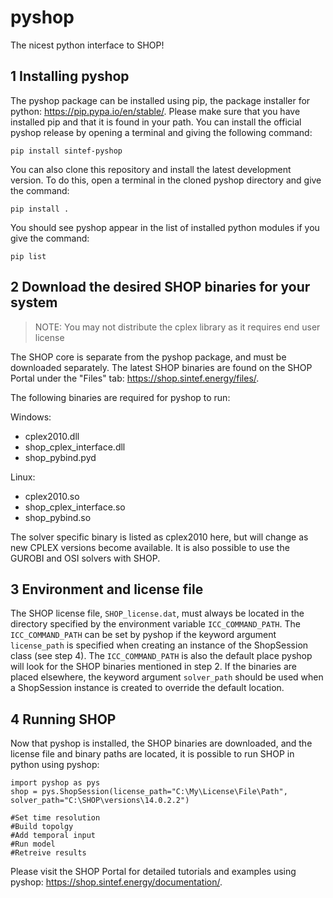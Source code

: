 # pyshop
The nicest python interface to SHOP!

## 1 Installing pyshop
The pyshop package can be installed using pip, the package installer for python: https://pip.pypa.io/en/stable/. Please make sure that you have installed pip and that it is found in your path. You can install the official pyshop release by opening a terminal and giving the following command:

`pip install sintef-pyshop`

You can also clone this repository and install the latest development version. To do this, open a terminal in the cloned pyshop directory and give the command:

`pip install .`

You should see pyshop appear in the list of installed python modules if you give the command:

`pip list`

## 2 Download the desired SHOP binaries for your system 

> NOTE: You may not distribute the cplex library as it requires end user license

The SHOP core is separate from the pyshop package, and must be downloaded separately. The latest SHOP binaries are found on the SHOP Portal under the "Files" tab: https://shop.sintef.energy/files/.

The following binaries are required for pyshop to run:

Windows:
- cplex2010.dll
- shop_cplex_interface.dll
- shop_pybind.pyd

Linux:
- cplex2010.so
- shop_cplex_interface.so
- shop_pybind.so

The solver specific binary is listed as cplex2010 here, but will change as new CPLEX versions become available. It is also possible to use the GUROBI and OSI solvers with SHOP.

## 3 Environment and license file

The SHOP license file, `SHOP_license.dat`, must always be located in the directory specified by the environment variable `ICC_COMMAND_PATH`. The `ICC_COMMAND_PATH` can be set by pyshop if the keyword argument `license_path` is specified when creating an instance of the ShopSession class (see step 4). The `ICC_COMMAND_PATH` is also the default place pyshop will look for the SHOP binaries mentioned in step 2. If the binaries are placed elsewhere, the keyword argument `solver_path` should be used when a ShopSession instance is created to override the default location. 

## 4 Running SHOP

Now that pyshop is installed, the SHOP binaries are downloaded, and the license file and binary paths are located, it is possible to run SHOP in python using pyshop:

    import pyshop as pys
    shop = pys.ShopSession(license_path="C:\My\License\File\Path", solver_path="C:\SHOP\versions\14.0.2.2")
    
    #Set time resolution
    #Build topolgy
    #Add temporal input
    #Run model
    #Retreive results

Please visit the SHOP Portal for detailed tutorials and examples using pyshop: https://shop.sintef.energy/documentation/.
